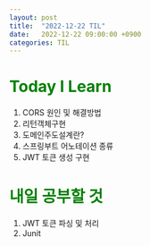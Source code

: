 ```yaml
---
layout: post
title:  "2022-12-22 TIL"
date:   2022-12-22 09:00:00 +0900
categories: TIL
---
```


<span style="color:green"> Today I Learn  </span>
=====================================================
1. CORS 원인 및 해결방법
2. 리턴객체구현
3. 도메인주도설계란?
4. 스프링부트 어노테이션 종류
5. JWT 토큰 생성 구현


<span style="color:green"> 내일 공부할 것 </span>
=====================================================
1. JWT 토큰 파싱 및 처리
2. Junit


